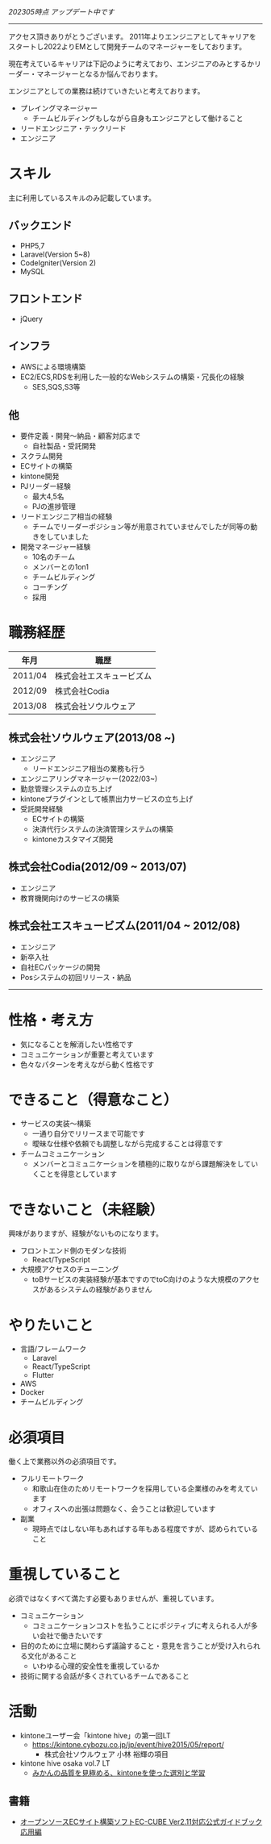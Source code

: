*202305時点 アップデート中です*

---
アクセス頂きありがとうございます。
2011年よりエンジニアとしてキャリアをスタートし2022よりEMとして開発チームのマネージャーをしております。

現在考えているキャリアは下記のように考えており、エンジニアのみとするかリーダー・マネージャーとなるか悩んでおります。

エンジニアとしての業務は続けていきたいと考えております。

- プレイングマネージャー
  - チームビルディングもしながら自身もエンジニアとして働けること
- リードエンジニア・テックリード
- エンジニア

# スキル
主に利用しているスキルのみ記載しています。

## バックエンド
- PHP5,7
- Laravel(Version 5~8)
- CodeIgniter(Version 2)
- MySQL

## フロントエンド
- jQuery

## インフラ
- AWSによる環境構築
- EC2/ECS,RDSを利用した一般的なWebシステムの構築・冗長化の経験
  - SES,SQS,S3等

## 他
- 要件定義・開発〜納品・顧客対応まで
  - 自社製品・受託開発
- スクラム開発
- ECサイトの構築
- kintone開発
- PJリーダー経験
  - 最大4,5名
  - PJの進捗管理
- リードエンジニア相当の経験
  - チームでリーダーポジション等が用意されていませんでしたが同等の動きをしていました
- 開発マネージャー経験 
  - 10名のチーム
  - メンバーとの1on1
  - チームビルディング
  - コーチング
  - 採用

# 職務経歴

| 年月      | 職歴           |
|---------|--------------|
| 2011/04 | 株式会社エスキュービズム |
| 2012/09 | 株式会社Codia    |
| 2013/08 | 株式会社ソウルウェア   |

## 株式会社ソウルウェア(2013/08 ~)
- エンジニア
  - リードエンジニア相当の業務も行う
- エンジニアリングマネージャー(2022/03~)
- 勤怠管理システムの立ち上げ
- kintoneプラグインとして帳票出力サービスの立ち上げ
- 受託開発経験
  - ECサイトの構築
  - 決済代行システムの決済管理システムの構築
  - kintoneカスタマイズ開発

## 株式会社Codia(2012/09 ~ 2013/07)
- エンジニア
- 教育機関向けのサービスの構築
## 株式会社エスキュービズム(2011/04 ~ 2012/08)
- エンジニア
- 新卒入社
- 自社ECパッケージの開発
- Posシステムの初回リリース・納品

---

# 性格・考え方
- 気になることを解消したい性格です 
- コミュニケーションが重要と考えています
- 色々なパターンを考えながら動く性格です

# できること（得意なこと）
- サービスの実装〜構築
  - 一通り自分でリリースまで可能です
  - 曖昧な仕様や依頼でも調整しながら完成することは得意です
- チームコミュニケーション
  - メンバーとコミュニケーションを積極的に取りながら課題解決をしていくことを得意としています

# できないこと（未経験）
興味がありますが、経験がないものになります。

- フロントエンド側のモダンな技術
  - React/TypeScript
- 大規模アクセスのチューニング
  - toBサービスの実装経験が基本ですのでtoC向けのような大規模のアクセスがあるシステムの経験がありません

# やりたいこと

- 言語/フレームワーク
  - Laravel
  - React/TypeScript
  - Flutter
- AWS
- Docker
- チームビルディング

# 必須項目
働く上で業務以外の必須項目です。

- フルリモートワーク
  - 和歌山在住のためリモートワークを採用している企業様のみを考えています
  - オフィスへの出張は問題なく、会うことは歓迎しています
- 副業
  - 現時点ではしない年もあればする年もある程度ですが、認められていること

# 重視していること
必須ではなくすべて満たす必要もありませんが、重視しています。

- コミュニケーション
  - コミュニケーションコストを払うことにポジティブに考えられる人が多い会社で働きたいです
- 目的のために立場に関わらず議論すること・意見を言うことが受け入れられる文化があること
  - いわゆる心理的安全性を重視しているか
- 技術に関する会話が多くされているチームであること

# 活動
- kintoneユーザー会「kintone hive」の第一回LT
  - https://kintone.cybozu.co.jp/jp/event/hive2015/05/report/
    - 株式会社ソウルウェア 小林 裕輝の項目
- kintone hive osaka vol.7 LT
  - [みかんの品質を見極める、kintoneを使った選別と学習](https://logmi.jp/business/articles/321362)
## 書籍
- [オープンソースECサイト構築ソフトEC-CUBE Ver2.11対応公式ガイドブック 応用編](https://www.shuwasystem.co.jp/book/9784798032009.html)
